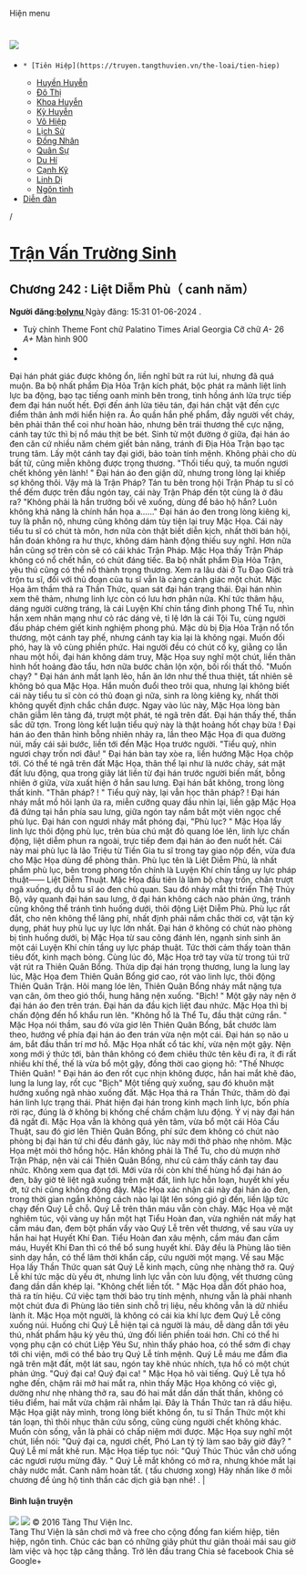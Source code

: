 Hiện menu
# [ ![](https://truyen.tangthuvien.vn/images/logo-web-gray.png) ](https://truyen.tangthuvien.vn "doc truyen")
  *     * [Tiên Hiệp](https://truyen.tangthuvien.vn/the-loai/tien-hiep)
    * [Huyền Huyễn](https://truyen.tangthuvien.vn/the-loai/huyen-huyen)
    * [Đô Thị](https://truyen.tangthuvien.vn/the-loai/do-thi)
    * [Khoa Huyễn](https://truyen.tangthuvien.vn/the-loai/khoa-huyen)
    * [Kỳ Huyễn](https://truyen.tangthuvien.vn/the-loai/ky-huyen)
    * [Võ Hiệp](https://truyen.tangthuvien.vn/the-loai/vo-hiep)
    * [Lịch Sử](https://truyen.tangthuvien.vn/the-loai/lich-su)
    * [Đồng Nhân](https://truyen.tangthuvien.vn/the-loai/dong-nhan)
    * [Quân Sự](https://truyen.tangthuvien.vn/the-loai/quan-su)
    * [Du Hí](https://truyen.tangthuvien.vn/the-loai/du-hi)
    * [Cạnh Kỹ](https://truyen.tangthuvien.vn/the-loai/canh-ky)
    * [Linh Dị](https://truyen.tangthuvien.vn/the-loai/linh-di)
    * [Ngôn tình](https://ngontinh.tangthuvien.vn/)
  * [Diễn đàn](http://tangthuvien.vn/forum)


/
# [Trận Vấn Trường Sinh](https://truyen.tangthuvien.vn/doc-truyen/tran-van-truong-sinh "Trận Vấn Trường Sinh")
## Chương 242 : Liệt Diễm Phù（ canh năm）
**Người đăng:[bolynu ](https://truyen.tangthuvien.vn/converter/bolynu)**
Ngày đăng: 15:31 01-06-2024
. 
  * Tuỳ chỉnh
Theme
Font chữ
Palatino Times Arial Georgia
Cỡ chữ
_A-_ 26 _A+_
Màn hình
900
  * [](https://truyen.tangthuvien.vn/doc-truyen/tran-van-truong-sinh/chuong-242#list-comment "Bình luận")
  * [](https://truyen.tangthuvien.vn/nap-xu "Nạp tiền")


Đại hán phát giác được không ổn, liền nghĩ bứt ra rút lui, nhưng đã quá muộn. Ba bộ nhất phẩm Địa Hỏa Trận kích phát, bộc phát ra mãnh liệt linh lực ba động, bạo tạc tiếng oanh minh bên trong, tinh hồng ánh lửa trực tiếp đem đại hán nuốt hết. Đợi đến ánh lửa tiêu tán, đại hán chật vật đến cực điểm thân ảnh mới hiển hiện ra. Áo quần hắn phế phẩm, đầy người vết cháy, bên phải thân thể coi như hoàn hảo, nhưng bên trái thương thế cực nặng, cánh tay tức thì bị nổ máu thịt be bét. Sinh tử một đường ở giữa, đại hán áo đen căn cứ nhiều năm chém giết bản năng, tránh đi Địa Hỏa Trận bạo tạc trung tâm. Lấy một cánh tay đại giới, bảo toàn tính mệnh. Không phải cho dù bất tử, cũng miễn không được trọng thương. "Thối tiểu quỷ, ta muốn ngươi chết không yên lành! " Đại hán áo đen giận dữ, nhưng trong lòng lại khiếp sợ không thôi. Vậy mà là Trận Pháp? Tán tu bên trong hội Trận Pháp tu sĩ có thể đếm được trên đầu ngón tay, cái này Trận Pháp đến tột cùng là ở đâu ra? "Không phải là hắn trưởng bối vẽ xuống, dùng để bảo hộ hắn? Luôn không khả năng là chính hắn họa a......" Đại hán áo đen trong lòng kiêng kị, tuy là phẫn nộ, nhưng cũng không dám tùy tiện lại truy Mặc Họa. Cái này tiểu tu sĩ có chút tà môn, hơn nữa còn thật biết diễn kịch, nhất thời bán hội, hắn đoán không ra hư thực, không dám hành động thiếu suy nghĩ. Hơn nữa hắn cũng sợ trên còn sẽ có cái khác Trận Pháp. Mặc Họa thấy Trận Pháp không có nổ chết hắn, có chút đáng tiếc. Ba bộ nhất phẩm Địa Hỏa Trận, yêu thú cũng có thể nổ thành trọng thương. Xem ra lâu dài ở Tu Đạo Giới trà trộn tu sĩ, đối với thủ đoạn của tu sĩ vẫn là càng cảnh giác một chút. Mặc Họa âm thầm thả ra Thần Thức, quan sát đại hán trạng thái. Đại hán nhìn xem thê thảm, nhưng linh lực còn có lưu hơn phân nửa. Khí tức thâm hậu, dáng người cường tráng, là cái Luyện Khí chín tầng đỉnh phong Thể Tu, nhìn hắn xem nhân mạng như cỏ rác dáng vẻ, tỉ lệ lớn là cái Tội Tu, cùng người đấu pháp chém giết kinh nghiệm phong phú. Mặc dù bị Địa Hỏa Trận nổ tổn thương, một cánh tay phế, nhưng cánh tay kia lại là không ngại. Muốn đối phó, hay là vô cùng phiền phức. Hai người đều có chút cố kỵ, giằng co lẫn nhau một hồi, đại hán không dám truy, Mặc Họa suy nghĩ một chút, liền thân hình hốt hoảng đào tẩu, hơn nữa bước chân lộn xộn, bối rối thất thố. "Muốn chạy? " Đại hán ánh mắt lạnh lẽo, hắn ăn lớn như thế thua thiệt, tất nhiên sẽ không bỏ qua Mặc Họa. Hắn muốn đuổi theo trôi qua, nhưng lại không biết cái này tiểu tu sĩ còn có thủ đoạn gì nữa, sinh ra lòng kiêng kỵ, nhất thời không quyết định chắc chắn được. Ngay vào lúc này, Mặc Họa lòng bàn chân giẫm lên tảng đá, trượt một phát, té ngã trên đất. Đại hán thấy thế, thần sắc dữ tợn. Trong lòng kết luận tiểu quỷ này là thật hoảng hốt chạy bừa ! Đại hán áo đen thân hình bỗng nhiên nhảy ra, lần theo Mặc Họa đi qua đường núi, mấy cái sải bước, liền tới đến Mặc Họa trước người. "Tiểu quỷ, nhìn ngươi chạy trốn nơi đâu! " Đại hán bàn tay xòe ra, liền hướng Mặc Họa chộp tới. Có thể té ngã trên đất Mặc Họa, thân thể lại như là nước chảy, sát mặt đất lưu động, qua trong giây lát liền từ đại hán trước người biến mất, bỗng nhiên ở giữa, vừa xuất hiện ở hắn sau lưng. Đại hán bắt không, trong lòng thất kinh. "Thân pháp? ! " Tiểu quỷ này, lại vẫn học thân pháp? ! Đại hán nháy mắt mồ hôi lạnh ứa ra, miễn cưỡng quay đầu nhìn lại, liền gặp Mặc Họa đã đứng tại hắn phía sau lưng, giữa ngón tay nắm bắt một viên ngọc chế phù lục. Đại hán con ngươi nháy mắt phóng đại, "Phù lục? " Mặc Họa lấy linh lực thôi động phù lục, trên bùa chú mặt đỏ quang lóe lên, linh lực chấn động, liệt diễm phun ra ngoài, trực tiếp đem đại hán áo đen nuốt hết. Cái này mai phù lục là lão Triệu từ Tiền Gia tu sĩ trong tay giao nộp đến, vừa đưa cho Mặc Họa dùng để phòng thân. Phù lục tên là Liệt Diễm Phù, là nhất phẩm phù lục, bên trong phong tồn chính là Luyện Khí chín tầng uy lực pháp thuật—— Liệt Diễm Thuật. Mặc Họa đầu tiên là làm bộ chạy trốn, chân trượt ngã xuống, dụ dỗ tu sĩ áo đen chủ quan. Sau đó nháy mắt thi triển Thệ Thủy Bộ, vây quanh đại hán sau lưng, ở đại hán không cách nào phản ứng, tránh cũng không thể tránh tình huống dưới, thôi động Liệt Diễm Phù. Phù lục rất đắt, cho nên không thể lãng phí, nhất định phải nắm chắc thời cơ, vật tận kỳ dụng, phát huy phù lục uy lực lớn nhất. Đại hán ở không có chút nào phòng bị tình huống dưới, bị Mặc Họa từ sau cõng đánh lén, ngạnh sinh sinh ăn một cái Luyện Khí chín tầng uy lực pháp thuật. Tức thời cảm thấy toàn thân tiêu đốt, kinh mạch bỏng. Cùng lúc đó, Mặc Họa trở tay vừa từ trong túi trữ vật rút ra Thiên Quân Bổng. Thừa dịp đại hán trọng thương, lung la lung lay lúc, Mặc Họa đem Thiên Quân Bổng giơ cao, rót vào linh lực, thôi động Thiên Quân Trận. Hôi mang lóe lên, Thiên Quân Bổng nháy mắt nặng tựa vạn cân, ôm theo gió thổi, hung hăng nện xuống. "Bịch! " Một gậy này nện ở đại hán áo đen trên trán. Đại hán da đầu kịch liệt đau nhức. Mặc Họa thì bị chấn động đến hổ khẩu run lên. "Không hổ là Thể Tu, đầu thật cứng rắn. " Mặc Họa nói thầm, sau đó vừa giơ lên Thiên Quân Bổng, bắt chước làm theo, hướng về phía đại hán áo đen trán vừa nện một cái. Đại hán sọ não u ám, bắt đầu thần trí mơ hồ. Mặc Họa nhất cổ tác khí, vừa nện một gậy. Nện xong mới ý thức tới, bản thân không có đem chiêu thức tên kêu đi ra, ít đi rất nhiều khí thế, thế là vừa bổ một gậy, đồng thời cao giọng hô: "Thế Nhược Thiên Quân! " Đại hán áo đen rốt cục nhịn không được, hắn hai mắt khẽ đảo, lung la lung lay, rốt cục "Bịch" Một tiếng quỳ xuống, sau đó khuôn mặt hướng xuống ngã nhào xuống đất. Mặc Họa thả ra Thần Thức, thăm dò đại hán linh lực trạng thái. Phát hiện đại hán trong kinh mạch linh lực, bốn phía rời rạc, đúng là ở không bị khống chế chầm chậm lưu động. Ý vị này đại hán đã ngất đi. Mặc Họa vẫn là không quá yên tâm, vừa bổ một cái Hỏa Cầu Thuật, sau đó giơ lên Thiên Quân Bổng, phí sức đem không có chút nào phòng bị đại hán tứ chi đều đánh gãy, lúc này mới thở phào nhẹ nhõm. Mặc Họa mệt mỏi thở hồng hộc. Hắn không phải là Thể Tu, cho dù mượn nhờ Trận Pháp, nện vài cái Thiên Quân Bổng, như cũ cảm thấy cánh tay đau nhức. Không xem qua đạt tới. Mới vừa rồi còn khí thế hùng hổ đại hán áo đen, bây giờ tê liệt ngã xuống trên mặt đất, linh lực hỗn loạn, huyết khí yếu ớt, tứ chi cũng không động đậy. Mặc Họa xác nhận cái này đại hán áo đen, trong thời gian ngắn không cách nào lại lật lên sóng gió gì đến, liền lập tức chạy đến Quý Lễ chỗ. Quý Lễ trên thân máu vẫn còn chảy. Mặc Họa vẻ mặt nghiêm túc, vội vàng uy hắn một hạt Tiểu Hoàn đan, vừa nghiền nát mấy hạt cầm máu đan, đem bột phấn vẩy vào Quý Lễ trên vết thương, về sau vừa uy hắn hai hạt Huyết Khí Đan. Tiểu Hoàn đan xâu mệnh, cầm máu đan cầm máu, Huyết Khí Đan thì có thể bổ sung huyết khí. Đây đều là Phùng lão tiên sinh dạy hắn, có thể lâm thời khẩn cấp, cứu người một mạng. Về sau Mặc Họa lấy Thần Thức quan sát Quý Lễ kinh mạch, cũng nhẹ nhàng thở ra. Quý Lễ khí tức mặc dù yếu ớt, nhưng linh lực vẫn còn lưu động, vết thương cũng đang dần dần khép lại. "Không chết liền tốt. " Mặc Họa dẫn đốt pháo hoa, thả ra tín hiệu. Cứ việc tạm thời bảo trụ tính mệnh, nhưng vẫn là phải nhanh một chút đưa đi Phùng lão tiên sinh chỗ trị liệu, nếu không vẫn là dữ nhiều lành ít. Mặc Họa một người, là không có cái kia khí lực đem Quý Lễ cõng xuống núi. Huống chi Quý Lễ hiện tại cả người là máu, dễ dàng dẫn tới yêu thú, nhất phẩm hậu kỳ yêu thú, ứng đối liền phiền toái hơn. Chỉ có thể hi vọng phụ cận có chút Liệp Yêu Sư, nhìn thấy pháo hoa, có thể sớm đi chạy tới chi viện, mới có thể bảo trụ Quý Lễ tính mệnh. Quý Lễ máu me đầm đìa ngã trên mặt đất, một lát sau, ngón tay khẽ nhúc nhích, tựa hồ có một chút phản ứng. "Quý đại ca! Quý đại ca! " Mặc Họa hô vài tiếng. Quý Lễ tựa hồ nghe đến, chậm rãi mở hai mắt ra, nhìn thấy Mặc Họa không có việc gì, dường như nhẹ nhàng thở ra, sau đó hai mắt dần dần thất thần, không có tiêu điểm, hai mắt vừa chậm rãi nhắm lại. Đây là Thần Thức tan rã dấu hiệu. Mặc Họa giật nảy mình, trong lòng biết không ổn, tu sĩ Thần Thức một khi tán loạn, thì thôi nhục thân cứu sống, cũng cùng người chết không khác. Muốn còn sống, vẫn là phải có chấp niệm mới được. Mặc Họa suy nghĩ một chút, liền nói: "Quý đại ca, ngươi chết, Phó Lan tỷ tỷ làm sao bây giờ đây? " Quý Lễ mí mắt khẽ run. Mặc Họa tiếp tục nói: "Quý Thúc Thúc vẫn chờ uống các ngươi rượu mừng đây. " Quý Lễ mắt không có mở ra, nhưng khóe mắt lại chảy nước mắt. Canh năm hoàn tất. ( tấu chương xong) 
Hãy nhấn like ở mỗi chương để ủng hộ tinh thần các dịch giả bạn nhé!
. 
|
#### Bình luận truyện
![](https://truyen.tangthuvien.vn/images/ajax-loader-tr.gif)
![](https://truyen.tangthuvien.vn/images/logo-web-gray.png)
© 2016 Tàng Thư Viện Inc.  
Tàng Thư Viện là sân chơi mở và free cho cộng đồng fan kiếm hiệp, tiên hiệp, ngôn tình. Chúc các bạn có những giây phút thư giãn thoải mái sau giờ làm việc và học tập căng thẳng. 
Trở lên đầu trang
Chia sẻ facebook
Chia sẻ Google+
